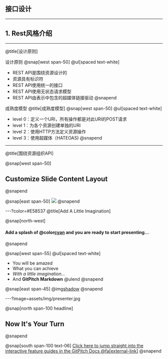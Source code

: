 ## 接口设计

---

## 1. Rest风格介绍

---

@title[设计原则]

设计原则
@snap[west span-50]
@ul[spaced text-white]
- REST API是围绕资源设计的
- 资源具有标识符
- REST API使用统一的接口
- REST API使用无状态请求模型
- REST API由表示中包含的超媒体链接驱动
@snapend


成熟度模型
@title[成熟度模型]
@snap[west span-50]
@ul[spaced text-white]
- level 0：定义一个URI，所有操作都是对此URI的POST请求
- level 1：为各个资源创建单独的URI
- level 2：使用HTTP方法定义资源操作
- level 3：使用超媒体（HATEOAS)
@snapend




---

@title[围绕资源组织API]

@snap[west span-50]
## Customize Slide Content Layout
@snapend

@snap[east span-50]
![](assets/img/presentation.png)
@snapend

---?color=#E58537
@title[Add A Little Imagination]

@snap[north-west]
#### Add a splash of @color[cyan](**color**) and you are ready to start presenting...
@snapend

@snap[west span-55]
@ul[spaced text-white]
- You will be amazed
- What you can achieve
- *With a little imagination...*
- And **GitPitch Markdown**
@ulend
@snapend

@snap[east span-45]
@img[shadow](assets/img/conference.png)
@snapend

---?image=assets/img/presenter.jpg

@snap[north span-100 headline]
## Now It's Your Turn
@snapend

@snap[south span-100 text-06]
[Click here to jump straight into the interactive feature guides in the GitPitch Docs @fa[external-link]](https://gitpitch.com/docs/getting-started/tutorial/)
@snapend
